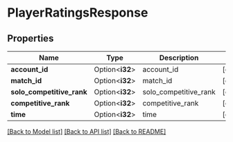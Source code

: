 # PlayerRatingsResponse

## Properties

Name | Type | Description | Notes
------------ | ------------- | ------------- | -------------
**account_id** | Option<**i32**> | account_id | [optional]
**match_id** | Option<**i32**> | match_id | [optional]
**solo_competitive_rank** | Option<**i32**> | solo_competitive_rank | [optional]
**competitive_rank** | Option<**i32**> | competitive_rank | [optional]
**time** | Option<**i32**> | time | [optional]

[[Back to Model list]](../README.md#documentation-for-models) [[Back to API list]](../README.md#documentation-for-api-endpoints) [[Back to README]](../README.md)


